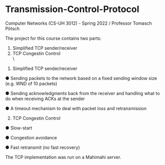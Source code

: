 # Transmission-Control-Protocol
Computer Networks (CS-UH 3012) - Spring 2022 / Professor Tomasch Pötsch


The project for this course contains two parts:
1. Simplified TCP sender/receiver
2. TCP Congestin Control
        \
       \
1) Simplified TCP sender/receiver

● Sending packets to the network based on a fixed sending window size (e.g. WND of 10
packets)

● Sending acknowledgments back from the receiver and handling what to do when
receiving ACKs at the sender

● A timeout mechanism to deal with packet loss and retransmission
   
  
2) TCP Congestin Control

● Slow-start

● Congestion avoidance

● Fast retransmit (no fast recovery)
   
      
The TCP implementation was run on a Mahimahi server.
